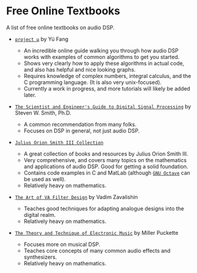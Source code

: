 # Free Online Textbooks
A list of free online textbooks on audio DSP.

- [`project μ`] by Yü Fang
  - An incredible online guide walking you through how audio DSP works with examples of common algorithms to get you started.
  - Shows very clearly how to apply these algorithms in actual code, and also has helpful and nice looking graphs.
  - Requires knowledge of complex numbers, integral calculus, and the C programming language. (It is also very unix-focused).
  - Currently a work in progress, and more tutorials will likely be added later.

- [`The Scientist and Engineer's Guide to Digital Signal Processing`] by Steven W. Smith, Ph.D.
  - A common recommendation from many folks.
  - Focuses on DSP in general, not just audio DSP.

- [`Julius Orion Smith III Collection`]
  - A great collection of books and resources by Julius Orion Smith III.
  - Very comprehensive, and covers many topics on the mathematics and applications of audio DSP. Good for getting a solid foundation.
  - Contains code examples in C and MatLab (although [`GNU Octave`] can be used as well).
  - Relatively heavy on mathematics.

- [`The Art of VA Filter Design`] by Vadim Zavalishin
  - Teaches good techniques for adapting analogue designs into the digital realm.
  - Relatively heavy on mathematics.

- [`The Theory and Technique of Electronic Music`] by Miller Puckette
  - Focuses more on musical DSP.
  - Teaches core concepts of many common audio effects and synthesizers.
  - Relatively heavy on mathematics.


[`project μ`]: https://mu.krj.st/
[`The Scientist and Engineer's Guide to Digital Signal Processing`]: http://www.dspguide.com/pdfbook.htm
[`Julius Orion Smith III Collection`]: https://ccrma.stanford.edu/~jos/
[`GNU Octave`]: https://www.gnu.org/software/octave/index
[`The Art of VA Filter Design`]: https://www.native-instruments.com/fileadmin/ni_media/downloads/pdf/VAFilterDesign_2.1.2.pdf
[`The Theory and Technique of Electronic Music`]: http://msp.ucsd.edu/techniques.htm
